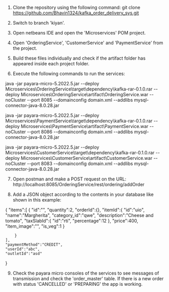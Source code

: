1. Clone the repository using the following command:
git clone https://github.com/Bhavin1324/kafka_order_delivery_sys.git

2. Switch to branch 'kiyan'.

3. Open netbeans IDE and open the 'Microservices' POM project.

4. Open 'OrderingService', 'CustomerService' and 'PaymentService' from the project.

5. Build these files individually and check if the artifact folder has appeared inside each project folder.

6. Execute the following commands to run the services:

java -jar payara-micro-5.2022.5.jar --deploy Microservices\OrderingService\target\dependency\kafka-rar-0.1.0.rar --deploy Microservices\OrderingService\artifact\OrderingService.war --noCluster --port 8085 --domainconfig domain.xml --addlibs mysql-connector-java-8.0.28.jar

java -jar payara-micro-5.2022.5.jar --deploy Microservices\PaymentService\target\dependency\kafka-rar-0.1.0.rar --deploy Microservices\PaymentService\artifact\PaymentService.war --noCluster --port 8086 --domainconfig domain.xml --addlibs mysql-connector-java-8.0.28.jar

java -jar payara-micro-5.2022.5.jar --deploy Microservices\CustomerService\target\dependency\kafka-rar-0.1.0.rar --deploy Microservices\CustomerService\artifact\CustomerService.war --noCluster --port 8083 --domainconfig domain.xml --addlibs mysql-connector-java-8.0.28.jar

7. Open postman and make a POST request on the URL: http://localhost:8085/OrderingService/rest/ordering/addOrder

8. Add a JSON object according to the contents in your database like shown in this example:

{
    "items":[
        {
            "id":"",
            "quantity":2,
            "orderId":{},
            "itemId":{
                "id":"uio",
                "name":"Margherita",
                "category_id":"qwe",
                "description":"Cheese and tomato",
                "taxSlabId":{
                    "id":"rti",
                    "percentage":12
                },
                "price":400,
                "item_image":"",
                "is_veg":1
            }

        }
    ],
    "paymentMethod":"CREDIT",
    "userId":"abc",
    "outletId":"asd"
}

9. Check the payara micro consoles of the services to see messages of transmission and check the 'order_master' table. If there is a new order with status 'CANCELLED' or 'PREPARING' the app is working.


